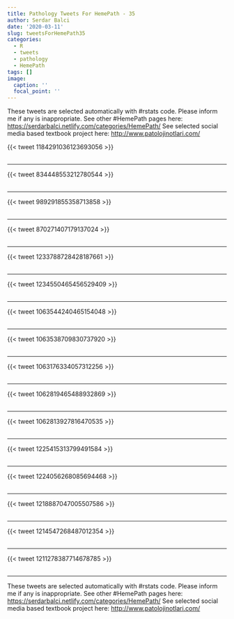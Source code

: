 ```yaml
---
title: Pathology Tweets For HemePath - 35
author: Serdar Balci
date: '2020-03-11'
slug: tweetsForHemePath35
categories:
  - R
  - tweets
  - pathology
  - HemePath
tags: []
image:
  caption: ''
  focal_point: ''
---
```



These tweets are selected automatically with #rstats code. Please inform me if any is inappropriate.
See other #HemePath pages here: https://serdarbalci.netlify.com/categories/HemePath/ 
See selected social media based textbook project here: http://www.patolojinotlari.com/

{{< tweet 1184291036123693056 >}}
<br>
<br>
<hr>
{{< tweet 834448553212780544 >}}
<br>
<br>
<hr>
{{< tweet 989291855358713858 >}}
<br>
<br>
<hr>
{{< tweet 870271407179137024 >}}
<br>
<br>
<hr>
{{< tweet 1233788728428187661 >}}
<br>
<br>
<hr>
{{< tweet 1234550465456529409 >}}
<br>
<br>
<hr>
{{< tweet 1063544240465154048 >}}
<br>
<br>
<hr>
{{< tweet 1063538709830737920 >}}
<br>
<br>
<hr>
{{< tweet 1063176334057312256 >}}
<br>
<br>
<hr>
{{< tweet 1062819465488932869 >}}
<br>
<br>
<hr>
{{< tweet 1062813927816470535 >}}
<br>
<br>
<hr>
{{< tweet 1225415313799491584 >}}
<br>
<br>
<hr>
{{< tweet 1224056268085694468 >}}
<br>
<br>
<hr>
{{< tweet 1218887047005507586 >}}
<br>
<br>
<hr>
{{< tweet 1214547268487012354 >}}
<br>
<br>
<hr>
{{< tweet 1211278387714678785 >}}
<br>
<br>
<hr>


These tweets are selected automatically with #rstats code. Please inform me if any is inappropriate.
See other #HemePath pages here: https://serdarbalci.netlify.com/categories/HemePath/ 
See selected social media based textbook project here: http://www.patolojinotlari.com/
